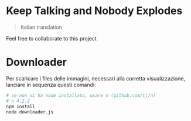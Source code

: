 Keep Talking and Nobody Explodes
================================
> Italian translation

Feel free to collaborate to this project

# Downloader

Per scaricare i files delle immagini, necessari alla corretta visualizzazione, 
lanciare in sequenza questi comandi:

```bash
# se non si ha node installato, usare n (github.com/tj/n)
# n 4.2.2
npm install
node downloader.js
```
